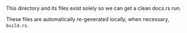 This directory and its files exist solely so we can get a clean docs.rs run.

These files are automatically re-generated locally, when necessary, `build.rs`.